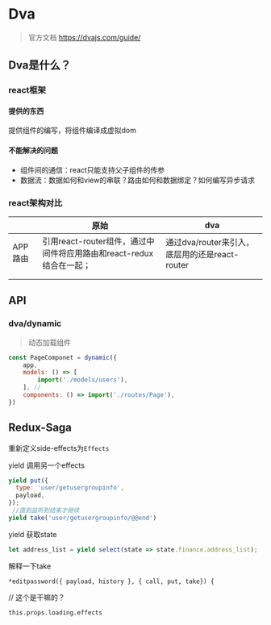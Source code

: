 # Dva

> 官方文档 https://dvajs.com/guide/



## Dva是什么？

### react框架

#### 提供的东西

提供组件的编写，将组件编译成虚拟dom

#### 不能解决的问题

- 组件间的通信：react只能支持父子组件的传参
- 数据流：数据如何和view的串联？路由如何和数据绑定？如何编写异步请求



### react架构对比

|         | 原始                                                         | dva                                            |
| ------- | ------------------------------------------------------------ | ---------------------------------------------- |
| APP路由 | 引用react-router组件，通过中间件将应用路由和react-redux结合在一起； | 通过dva/router来引入，底层用的还是react-router |
|         |                                                              |                                                |
|         |                                                              |                                                |





## API

### dva/dynamic

> 动态加载组件

```js
const PageComponet = dynamic({
	app,
	models: () => [
		import('./models/users'),
	], // 
	components: () => import('./routes/Page'),
})
```



## Redux-Saga

重新定义side-effects为`Effects`



yield 调用另一个effects

```javascript
yield put({
  type: 'user/getusergroupinfo',
  payload,
});
 //直到监听到结束才继续
yield take('user/getusergroupinfo/@@end')
```



yield 获取state

```js
let address_list = yield select(state => state.finance.address_list);
```



解释一下take

```
*editpassword({ payload, history }, { call, put, take}) {
```



// 这个是干嘛的？



```
this.props.loading.effects
```